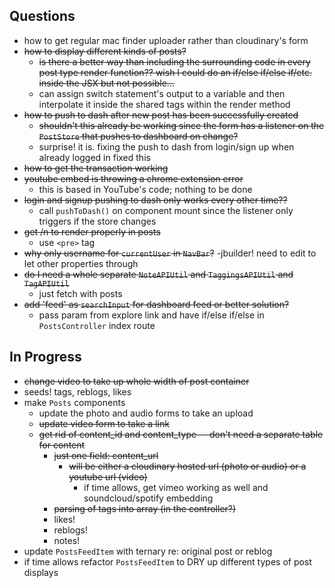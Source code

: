 ## Questions

- how to get regular mac finder uploader rather than cloudinary's form
- ~~how to display different kinds of posts?~~
  - ~~is there a better way than including the surrounding code in every post type render function?? wish I could do an if/else if/else if/etc. inside the JSX but not possible...~~
  - can assign switch statement's output to a variable and then interpolate it inside the shared tags within the render method
- ~~how to push to dash after new post has been successfully created~~
  - ~~shouldn't this already be working since the form has a listener on the `PostStore` that pushes to dashboard on change?~~
  - surprise! it is. fixing the push to dash from login/sign up when already logged in fixed this
- ~~how to get the transaction working~~
- ~~youtube embed is throwing a chrome extension error~~
  - this is based in YouTube's code; nothing to be done
- ~~login and signup pushing to dash only works every other time??~~
  - call `pushToDash()` on component mount since the listener only triggers if the store changes
- ~~get /n to render properly in posts~~
  - use `<pre>` tag
- ~~why only username for `currentUser` in `NavBar`?~~
  -jbuilder! need to edit to let other properties through
- ~~do I need a whole separate `NoteAPIUtil` and `TaggingsAPIUtil` and `TagAPIUtil`~~
  - just fetch with posts
- ~~add 'feed' as `searchInput` for dashboard feed or better solution?~~
  - pass param from explore link and have if/else if/else in `PostsController` index route

## In Progress

- ~~change video to take up whole width of post container~~
- seeds! tags, reblogs, likes
- make `Posts` components
  - update the photo and audio forms to take an upload
  - ~~update video form to take a link~~
  - ~~get rid of content_id and content_type -- don't need a separate table for content~~
    - ~~just one field: content_url~~
      - ~~will be either a cloudinary hosted url (photo or audio) or a youtube url (video)~~
        - if time allows, get vimeo working as well and soundcloud/spotify embedding
    - ~~parsing of tags into array (in the controller?)~~
    - likes!
    - reblogs!
    - notes!
- update `PostsFeedItem` with ternary re: original post or reblog
- if time allows refactor `PostsFeedItem` to DRY up different types of post displays
